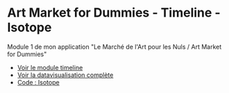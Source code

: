 # Art Market for Dummies - Timeline - Isotope
Module 1 de mon application "Le Marché de l'Art pour les Nuls / Art Market for Dummies"


* [Voir le module timeline](http://askmedia.fr/quoi/dataviz/isotope/index.html)
* [Voir la datavisualisation complète](http://askmedia.fr/quoi/dataviz/isotope/index.html)
* [Code : Isotope](http://isotope.metafizzy.co/)

